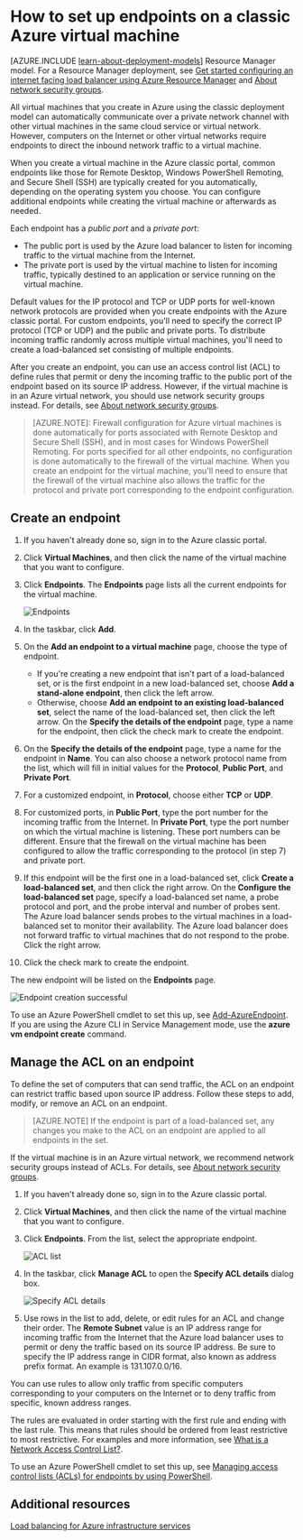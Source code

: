<properties
	pageTitle="Set up endpoints on a classic virtual machine | Microsoft Azure"
	description="Learn to set up endpoints in the Azure classic portal to allow communication with a virtual machine in Azure."
	services="virtual-machines"
	documentationCenter=""
	authors="cynthn"
	manager="timlt"
	editor=""
	tags="azure-service-management"/>

<tags
	ms.service="virtual-machines"
	ms.workload="infrastructure-services"
	ms.tgt_pltfrm="vm-multiple"
	ms.devlang="na"
	ms.topic="article"
	ms.date="01/06/2016"
	ms.author="cynthn"/>

# How to set up endpoints on a classic Azure virtual machine

[AZURE.INCLUDE [learn-about-deployment-models](../../includes/learn-about-deployment-models-classic-include.md)] Resource Manager model. For a Resource Manager deployment, see [Get started configuring an internet facing load balancer using Azure Resource Manager](../load-balancer/load-balancer-arm-powershell.md) and [About network security groups](virtual-networks-nsg.md).

All virtual machines that you create in Azure using the classic deployment model can automatically communicate over a private network channel with other virtual machines in the same cloud service or virtual network. However, computers on the Internet or other virtual networks require endpoints to direct the inbound network traffic to a virtual machine.

When you create a virtual machine in the Azure classic portal, common endpoints like those for Remote Desktop, Windows PowerShell Remoting, and Secure Shell (SSH) are typically created for you automatically, depending on the operating system you choose. You can configure additional endpoints while creating the virtual machine or afterwards as needed.

Each endpoint has a *public port* and a *private port*:

- The public port is used by the Azure load balancer to listen for incoming traffic to the virtual machine from the Internet.
- The private port is used by the virtual machine to listen for incoming traffic, typically destined to an application or service running on the virtual machine.

Default values for the IP protocol and TCP or UDP ports for well-known network protocols are provided when you create endpoints with the Azure classic portal. For custom endpoints, you'll need to specify the correct IP protocol (TCP or UDP) and the public and private ports. To distribute incoming traffic randomly across multiple virtual machines, you'll need to create a load-balanced set consisting of multiple endpoints.

After you create an endpoint, you can use an access control list (ACL) to define rules that permit or deny the incoming traffic to the public port of the endpoint based on its source IP address. However, if the virtual machine is in an Azure virtual network, you should use network security groups instead. For details, see [About network security groups](virtual-networks-nsg.md).

> [AZURE.NOTE]: Firewall configuration for Azure virtual machines is done automatically for ports associated with Remote Desktop and Secure Shell (SSH), and in most cases for Windows PowerShell Remoting. For ports specified for all other endpoints, no configuration is done automatically to the firewall of the virtual machine. When you create an endpoint for the virtual machine, you'll need to ensure that the firewall of the virtual machine also allows the traffic for the protocol and private port corresponding to the endpoint configuration.

## Create an endpoint

1.	If you haven't already done so, sign in to the Azure classic portal.
2.	Click **Virtual Machines**, and then click the name of the virtual machine that you want to configure.
3.	Click **Endpoints**. The **Endpoints** page lists all the current endpoints for the virtual machine.

	![Endpoints](./media/virtual-machines-set-up-endpoints/endpointswindows.png)

4.	In the taskbar, click **Add**.
5.	On the **Add an endpoint to a virtual machine** page, choose the type of endpoint.

	- If you're creating a new endpoint that isn't part of a load-balanced set, or is the first endpoint in a new load-balanced set, choose **Add a stand-alone endpoint**, then click the left arrow.
	- Otherwise, choose **Add an endpoint to an existing load-balanced set**, select the name of the load-balanced set, then click the left arrow. On the **Specify the details of the endpoint** page, type a name for the endpoint, then click the check mark to create the endpoint.

6.	On the **Specify the details of the endpoint** page, type a name for the endpoint in **Name**. You can also choose a network protocol name from the list, which will fill in initial values for the **Protocol**, **Public Port**, and **Private Port**.
7.	For a customized endpoint, in **Protocol**, choose either **TCP** or **UDP**.
8.	For customized ports, in **Public Port**, type the port number for the incoming traffic from the Internet. In **Private Port**, type the port number on which the virtual machine is listening. These port numbers can be different. Ensure that the firewall on the virtual machine has been configured to allow the traffic corresponding to the protocol (in step 7) and private port.
9.	If this endpoint will be the first one in a load-balanced set, click **Create a load-balanced set**, and then click the right arrow. On the **Configure the load-balanced set** page, specify a load-balanced set name, a probe protocol and port, and the probe interval and number of probes sent. The Azure load balancer sends probes to the virtual machines in a load-balanced set to monitor their availability. The Azure load balancer does not forward traffic to virtual machines that do not respond to the probe. Click the right arrow.
10.	Click the check mark to create the endpoint.

The new endpoint will be listed on the **Endpoints** page.

![Endpoint creation successful](./media/virtual-machines-set-up-endpoints/endpointwindowsnew.png)

To use an Azure PowerShell cmdlet to set this up, see [Add-AzureEndpoint](https://msdn.microsoft.com/library/azure/dn495300.aspx). If you are using the Azure CLI in Service Management mode, use the **azure vm endpoint create** command.

## Manage the ACL on an endpoint

To define the set of computers that can send traffic, the ACL on an endpoint can restrict traffic based upon source IP address. Follow these steps to add, modify, or remove an ACL on an endpoint.

> [AZURE.NOTE] If the endpoint is part of a load-balanced set, any changes you make to the ACL on an endpoint are applied to all endpoints in the set.

If the virtual machine is in an Azure virtual network, we recommend network security groups instead of ACLs. For details, see [About network security groups](virtual-networks-nsg.md).

1.	If you haven't already done so, sign in to the Azure classic portal.
2.	Click **Virtual Machines**, and then click the name of the virtual machine that you want to configure.
3.	Click **Endpoints**. From the list, select the appropriate endpoint.

    ![ACL list](./media/virtual-machines-set-up-endpoints/EndpointsShowsDefaultEndpointsForVM.png)

5.	In the taskbar, click **Manage ACL** to open the **Specify ACL details** dialog box.

    ![Specify ACL details](./media/virtual-machines-set-up-endpoints/EndpointACLdetails.png)

6.	Use rows in the list to add, delete, or edit rules for an ACL and change their order. The **Remote Subnet** value is an IP address range for incoming traffic from the Internet that the Azure load balancer uses to permit or deny the traffic based on its source IP address. Be sure to specify the IP address range in CIDR format, also known as address prefix format. An example is 131.107.0.0/16.

You can use rules to allow only traffic from specific computers corresponding to your computers on the Internet or to deny traffic from specific, known address ranges.

The rules are evaluated in order starting with the first rule and ending with the last rule. This means that rules should be ordered from least restrictive to most restrictive. For examples and more information, see [What is a Network Access Control List?](../virtual-network/virtual-networks-acl/).

To use an Azure PowerShell cmdlet to set this up, see [Managing access control lists (ACLs) for endpoints by using PowerShell](../virtual-network/virtual-networks-acl-powershell.md).

## Additional resources

[Load balancing for Azure infrastructure services](virtual-machines-load-balance.md)
